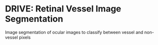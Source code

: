 # DRIVE: Retinal Vessel Image Segmentation
Image segmentation of ocular images to classify between vessel and non-vessel pixels
